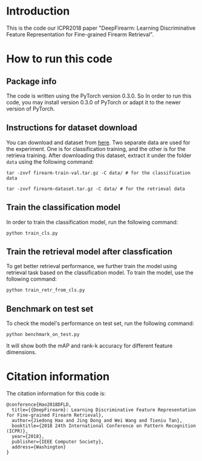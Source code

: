 # Introduction

This is the code our ICPR2018 paper "DeepFirearm: Learning Discriminative Feature
Representation for Fine-grained Firearm Retrieval".


# How to run this code

## Package info

The code is written using the PyTorch version 0.3.0. So In order to run this code, you may
install version 0.3.0 of PyTorch or adapt it to the newer version of PyTorch.

## Instructions for dataset download

You can download and dataset from [here](http://forensics.idealtest.org/Firearm14k/). Two separate data
are used for the experiment. One is for classification training, and the other is for the retrieva
training. After downloading this dataset, extract it under the folder `data` using the following command:


```
tar -zxvf firearm-train-val.tar.gz -C data/ # for the classification data
```

```
tar -zxvf firearm-dataset.tar.gz -C data/ # for the retrieval data
```

## Train the classification model

In order to train the classification model, run the following command:

```
python train_cls.py
```

## Train the retrieval model after classfication

To get better retrieval performance, we further train the model using retrieval task based on the classification
model. To train the model, use the following command:

```
python train_retr_from_cls.py
```

## Benchmark on test set

To check the model's performance on test set, run the following command:

```
python benchmark_on_test.py
```

It will show both the mAP and rank-k accuracy for different feature dimensions.

# Citation information

The citation information for this code is:

```
@conference{Hao2018DFLD,
  title={{DeepFirearm}: Learning Discriminative Feature Representation for Fine-grained Firearm Retrieval},
  author={Jiedong Hao and Jing Dong and Wei Wang and Tieniu Tan},
  booktitle={2018 24th International Conference on Pattern Recognition (ICPR)},
  year={2018},
  publisher={IEEE Computer Society},
  address={Washington}
}
```